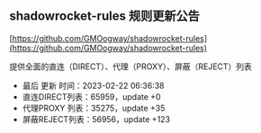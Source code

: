 ## shadowrocket-rules 规则更新公告

[https://github.com/GMOogway/shadowrocket-rules](https://github.com/GMOogway/shadowrocket-rules)

提供全面的直连（DIRECT）、代理（PROXY）、屏蔽（REJECT）列表
- 最后 更新 时间：2023-02-22 06:36:38
- 直连DIRECT列表：65959，update +0
- 代理PROXY 列表：35275，update +35
- 屏蔽REJECT列表：56956，update +123